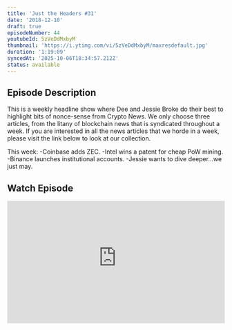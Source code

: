 ```yaml
---
title: 'Just the Headers #31'
date: '2018-12-10'
draft: true
episodeNumber: 44
youtubeId: 5zVeDdMxbyM
thumbnail: 'https://i.ytimg.com/vi/5zVeDdMxbyM/maxresdefault.jpg'
duration: '1:19:09'
syncedAt: '2025-10-06T18:34:57.212Z'
status: available
---
```

## Episode Description

This is a weekly headline show where Dee and Jessie Broke do their best to highlight bits of nonce-sense from Crypto News. We only choose three articles, from the litany of blockchain news that is syndicated throughout a week. If you are interested in all the news articles that we horde in a week, please visit the link below to look at our collection.  
  
 This week: -Coinbase adds ZEC. -Intel wins a patent for cheap PoW mining. -Binance launches institutional accounts. -Jessie wants to dive deeper...we just may.

## Watch Episode

<div style="position: relative; padding-bottom: 56.25%; height: 0; overflow: hidden;">
  <iframe
    src="https://www.youtube-nocookie.com/embed/5zVeDdMxbyM"
    style="position: absolute; top: 0; left: 0; width: 100%; height: 100%;"
    frameborder="0"
    allow="accelerometer; autoplay; clipboard-write; encrypted-media; gyroscope; picture-in-picture"
    allowfullscreen
  ></iframe>
</div>

